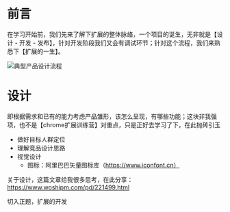 # 前言

在学习开始前，我们先来了解下扩展的整体脉络，一个项目的诞生，无非就是【设计 - 开发 - 发布】，针对开发阶段我们又会有调试环节；针对这个流程，我们来熟悉下【扩展的一生】。

![典型产品设计流程](https://tva1.sinaimg.cn/large/e6c9d24ely1h6n68omjjmj20ex09t74r.jpg)

# 设计

即根据需求和已有的能力考虑产品雏形，该怎么呈现，有哪些功能；这块非我强项，也不是【chrome扩展训练营】对重点，只是正好去学习了下，在此抛砖引玉

- 做好目标人群定位
- 理解竞品设计思路
- 视觉设计
  - 图标：阿里巴巴矢量图标库（https://www.iconfont.cn）

关于设计，这篇文章给我很多思考，在此分享：https://www.woshipm.com/pd/221499.html

切入正题，扩展的开发